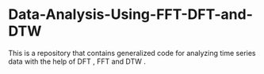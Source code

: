 # Data-Analysis-Using-FFT-DFT-and-DTW
This is a repository that contains generalized code for analyzing time series data with the help of DFT , FFT and DTW . 
